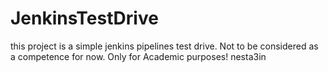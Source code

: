 # JenkinsTestDrive
this project is a simple jenkins pipelines test drive. Not to be considered as a competence for now.
Only for Academic purposes!
nesta3in
